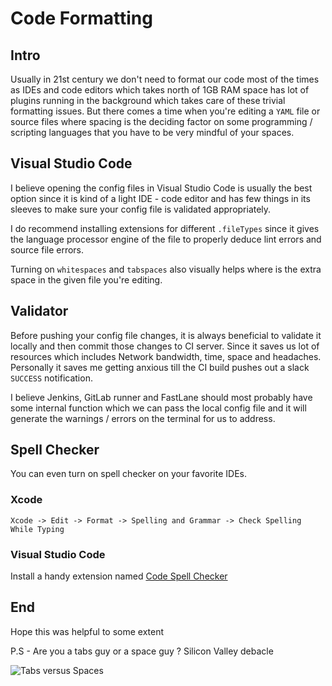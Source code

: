# Code Formatting

## Intro

Usually in 21st century we don't need to format our code most of the times as IDEs and code editors which takes north of 1GB RAM space has lot of plugins running in the background which takes care of these trivial formatting issues. But there comes a time when you're editing a `YAML` file or source files where spacing is the deciding factor on some programming / scripting languages that you have to be very mindful of your spaces. 


## Visual Studio Code

I believe opening the config files in Visual Studio Code is usually the best option since it is kind of a light IDE - code editor and has few things in its sleeves to make sure your config file is validated appropriately.

I do recommend installing extensions for different `.fileTypes` since it gives the language processor engine of the file to properly deduce lint errors and source file errors.

Turning on `whitespaces` and `tabspaces` also visually helps where is the extra space in the given file you're editing.

## Validator

Before pushing your config file changes, it is always beneficial to validate it locally and then commit those changes to CI server. Since it saves us lot of resources which includes Network bandwidth, time, space and headaches. Personally it saves me getting anxious till the CI build pushes out a slack `SUCCESS` notification.

I believe Jenkins, GitLab runner and FastLane should most probably have some internal function which we can pass the local config file and it will generate the warnings / errors on the terminal for us to address.

## Spell Checker

You can even turn on spell checker on your favorite IDEs. 

### Xcode 

```
Xcode -> Edit -> Format -> Spelling and Grammar -> Check Spelling While Typing
```

### Visual Studio Code

Install a handy extension named [Code Spell Checker](https://marketplace.visualstudio.com/items?itemName=streetsidesoftware.code-spell-checker)


## End 
Hope this was helpful to some extent

P.S - Are you a tabs guy or a space guy ? Silicon Valley debacle

![Tabs versus Spaces](https://i.makeagif.com/media/6-01-2016/7L15qu.gif)
